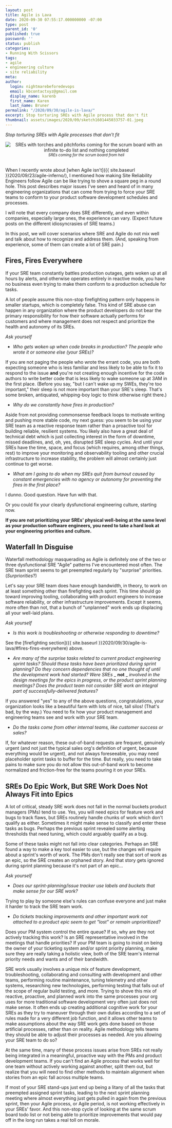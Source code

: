 ```yaml
---
layout: post
title: Agile is Lava
date: 2020-09-30 07:55:17.000000000 -07:00
type: post
parent_id: '0'
published: true
password: ''
status: publish
categories:
- Running With Scissors
tags:
- agile
- engineering culture
- site reliability
meta:
author:
  login: nightmarebeforedevops
  email: kbcontactxyz@gmail.com
  display_name: karenb
  first_name: Karen
  last_name: Bruner
permalink: "/2020/09/30/agile-is-lava/"
excerpt: Stop torturing SREs with Agile process that don't fit
thumbnail: assets/images/2020/09/sketch1601445033757-01.jpeg
---
```


_Stop torturing SREs with Agile processes that don't fit_


<div align="center">
<img
src="{{ site.baseurl }}assets/images/2020/09/sketch1601445033757-01.jpeg"
alt="SREs with torches and pitchforks coming for the scrum board with an infinite to-do list and nothing completed">
<br>
<i><small>
SREs coming for the scrum board from hell
</small></i>
</div>
<br>


When I recently wrote about [when Agile isn't]({{ site.baseurl }}2020/09/23/agile-inferno/), I mentioned how making Site Reliability Engineers follow Agile can be like trying to shove a square peg in a round hole. This post describes major issues I've seen and heard of in many engineering organizations that can come from trying to force your SRE teams to conform to your product software development schedules and processes.


I will note that every company does SRE differently, and even within companies, especially large ones, the experience can vary. (Expect future posts on the different idiosyncrasies of SRE teams.)


In this post, we will cover scenarios where SRE and Agile do not mix well and talk about how to recognize and address them. (And, speaking from experience, some of them can create a lot of SRE pain.)


## Fires, Fires Everywhere


If your SRE team constantly battles production outages, gets woken up at all hours by alerts, and otherwise operates entirely in reactive mode, you have no business even trying to make them conform to a production schedule for tasks.


A lot of people assume this non-stop firefighting pattern only happens in smaller startups, which is completely false. This kind of SRE abuse can happen in any organization where the product developers do not bear the primary responsibility for how their software actually performs for customers and where management does not respect and prioritize the health and autonomy of its SREs.


_Ask yourself_


- _Who gets woken up when code breaks in production? The people who wrote it or someone else (your SREs)?_

If you are not paging the people who wrote the errant code, you are both expecting someone who is less familiar and less likely to be able to fix it to respond to the issue **and** you're not creating enough incentive for the code authors to write better code that is less likely to wake someone up at 3AM in the first place. (Before you say, "but I can't wake up my SWEs, they're too important," their sleep is not more important than your SRE's sleep. That's some broken, antiquated, whipping-boy logic to think otherwise right there.)

- _Why do we constantly have fires in production?_

Aside from not providing commonsense feedback loops to motivate writing and pushing more stable code, my next guess: you seem to be using your SRE team as a reactive response team rather than a proactive tool for building reliable, resilient systems. You likely also have a great deal of technical debt which is just collecting interest in the form of downtime, missed deadlines, and, oh, yes, disrupted SRE sleep cycles. And until your SREs have the time, space, and focus (which requires, among other things, rest) to improve your monitoring and observability tooling and other crucial infrastructure to increase stability, the problem will almost certainly just continue to get worse.

- _What am I going to do when my SREs quit from burnout caused by constant emergencies with no agency or autonomy for preventing the fires in the first place?_

I dunno. Good question. Have fun with that.

Or you could fix your clearly dysfunctional engineering culture, starting now.

**If you are not prioritizing your SREs' physical well-being at the same level as your production software engineers, you need to take a hard look at your engineering**  **priorities and**  **culture.**


## Waterfall In Disguise


Waterfall methodology masquerading as Agile is definitely one of the two or three dysfunctional SRE "Agile" patterns I've encountered most often. The SRE team sprint seems to get preempted regularly by "surprise" priorities. (_Surpriorities_?)


Let's say your SRE team does have enough bandwidth, in theory, to work on at least something other than firefighting each sprint. This time should go toward improving tooling, collaborating with product engineers to increase software reliability, or other infrastructure improvements. Except it seems, more often than not, that a bunch of "unplanned" work ends up displacing all your well-laid plans.


_Ask yourself_


- _Is this work is troubleshooting or otherwise responding to downtime?_

See the [firefighting section]({{ site.baseurl }}2020/09/30/agile-is-lava/#fires-fires-everywhere) above.

- _Are many of the surprise tasks related to current product engineering sprint tasks?_ _Should these tasks have been prioritized during sprint planning? Do they concern dependencies that no one thought of until the development work had started? Were SREs_ _ **not** _ _involved in the design meetings for the epics in progress, or the product sprint planning meetings? Does the product team not consider SRE work an integral part of successfully-delivered features?_

If you answered "yes" to any of the above questions, congratulations, your organization looks like a beautiful farm with lots of nice, tall silos! (That's bad, by the way.) You need to fix how your product management and engineering teams see and work with your SRE team.

- _Do the tasks come from other internal teams, like customer success or sales?_

If, for whatever reason, these out-of-band requests are frequent, genuinely urgent (and not just the typical sales org's definition of urgent, because everything would be urgent), and not always foreseeable, you may need placeholder sprint tasks to buffer for the time. But really, you need to take pains to make sure you do not allow this out-of-band work to become normalized and friction-free for the teams pouring it on your SREs.


## SREs Do Epic Work, But SRE Work Does Not Always Fit into Epics


A lot of critical, steady SRE work does not fall in the normal buckets product managers (PMs) tend to use. Yes, you will need epics for feature work and bugs to track flaws, but SREs routinely handle chunks of work which don't qualify as either. Sometimes it might make sense to classify and enter these tasks as bugs. Perhaps the previous sprint revealed some alerting thresholds that need tuning, which could arguably qualify as a bug.


Some of these tasks might not fall into clear categories. Perhaps an SRE found a way to make a key tool easier to use, but the changes will require about a sprint's worth of work. The PMs don't really see that sort of work as an epic, so the SRE creates an orphaned story. And that story gets ignored during sprint planning because it's not part of an epic...


_Ask yourself_


- _Does our sprint-planning/issue tracker use labels and buckets that make sense for our SRE work?_

Trying to play by someone else's rules can confuse everyone and just make it harder to track the SRE team work.

- _Do tickets tracking improvements and other important work not attached to a product epic seem to get "lost" or remain unprioritized?_

Does your PM system control the entire queue? If so, why are they not actively tracking this work? Is an SRE representative involved in the meetings that handle priorities? If your PM team is going to insist on being the owner of your ticketing system and/or sprint priority planning, make sure they are really taking a holistic view, both of the SRE team's internal priority needs and wants and of their bandwidth.


SRE work usually involves a unique mix of feature development, troubleshooting, collaborating and consulting with development and other teams, performing routine maintenance, tuning telemetry and other systems, researching new technologies, performing testing that falls out of the scope of regular build testing, and more. Trying to shove this mix of reactive, proactive, and planned work into the same processes your org uses for more traditional software development very often just does not make sense. It often ends up creating additional cognitive work for your SREs as they try to maneuver through their own duties according to a set of rules made for a very different job function, and it allows other teams to make assumptions about the way SRE work gets done based on those artificial processes, rather than on reality. Agile methodology tells teams they should be able to adjust their processes as needed. Are you allowing your SRE team to do so?


At the same time, many of these process issues arise from SREs not really being integrated in a meaningful, proactive way with the PMs and product development teams. If you can't find an Agile process that works well for one team without actively working against another, split them out, but realize that you will need to find other methods to maintain alignment when stories from an epic fall across multiple teams.


If most of your SRE stand-ups just end up being a litany of all the tasks that preempted assigned sprint tasks, leading to the next sprint planning meeting where almost everything just gets pulled in again from the previous sprint, then your Agile process, or Agile period, is not working effectively in your SREs' favor. And this non-stop cycle of looking at the same scrum board todo list or not being able to prioritize improvements that would pay off in the long run takes a real toll on morale.



